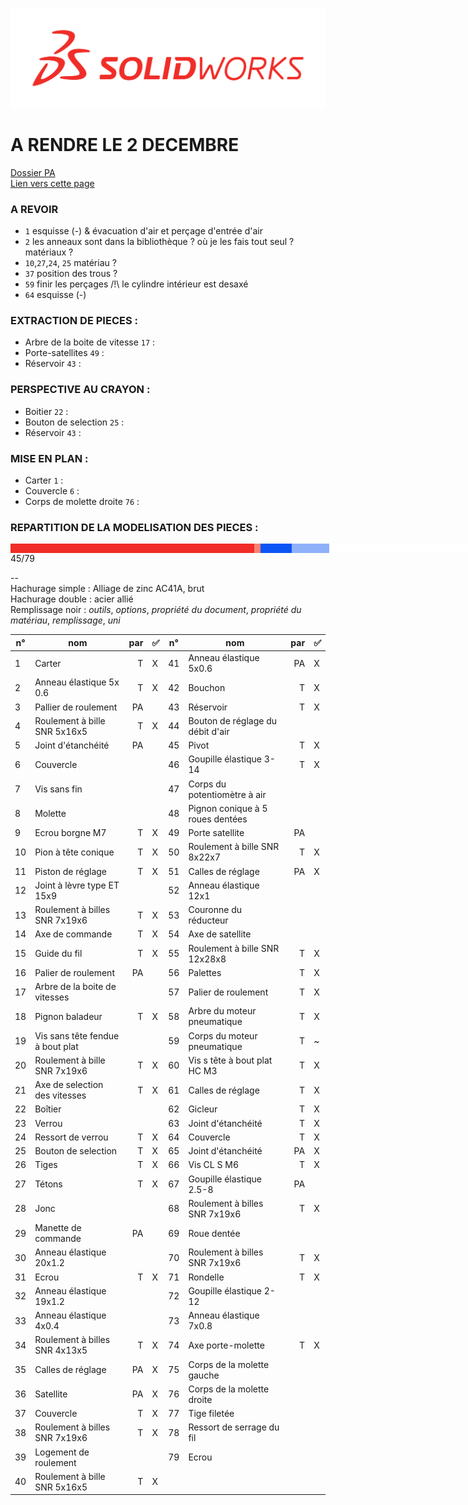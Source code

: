 ![SolidWorks](rcs/logosw.png)

# A RENDRE LE 2 DECEMBRE

[Dossier PA](https://external-content.duckduckgo.com/iu/?u=https%3A%2F%2Fimage.tmdb.org%2Ft%2Fp%2Foriginal%2FivvSF7erxJ6g6PHNvglrI6sQmSl.jpg&f=1&nofb=1&ipt=f320b49c1a3301ed1860e8af9c63a1dd38bd00c671050249f7935f70b5eb9f88)  
[Lien vers cette page](https://github.com/Synbi0se/SOLIDWORKSPROJECT)

### A REVOIR
- ```1``` esquisse (-) & évacuation d'air et perçage d'entrée d'air
- ```2``` les anneaux sont dans la bibliothèque ? où je les fais tout seul ? matériaux ?
- ```10```,```27```,```24```, ```25``` matériau ?
- ```37``` position des trous ?
- ```59``` finir les perçages /!\ le cylindre intérieur est desaxé
- ```64``` esquisse (-)

### EXTRACTION DE PIECES :
- Arbre de la boite de vitesse ```17``` :
- Porte-satellites ```49``` :
- Réservoir ```43``` :

### PERSPECTIVE AU CRAYON :
- Boitier ```22``` :
- Bouton de selection ```25``` :
- Réservoir ```43``` :

### MISE EN PLAN :
- Carter ```1``` :
- Couvercle ```6``` :
- Corps de molette droite ```76``` :

### REPARTITION DE LA MODELISATION DES PIECES :
<div style="display:flex;background:white;width:791px; height:15px">
<div style="background:#F02D28;width:390px"></div> <!-- Pièces réalisées x10 -->
<div style="background:#FA8072;width:10px"></div> <!-- Pièces en cours x10 -->
<div style="background:#0B55F4;width:50px"></div> <!-- Pièces réalisées par PA x10 -->
<div style="background:#8FB1FA;width:60px"></div> <!-- Pièces non faites par PA x10 -->
</div>
45/79

--  
Hachurage simple : Alliage de zinc AC41A, brut  
Hachurage double : acier allié  
Remplissage noir : _outils_, _options_, _propriété du document_, _propriété du matériau_, _remplissage_, _uni_  

|n°|nom|par|✅|n°|nom|par|✅|
|--|--|--:|--|--|--|--:|--|
|1|  Carter                           |T |X |41| Anneau élastique 5x0.6              |PA|X |
|2|  Anneau élastique 5x 0.6          |T |X |42| Bouchon                             |T |X |
|3|  Pallier de roulement             |PA|  |43| Réservoir                           |T |X |
|4|  Roulement à bille SNR 5x16x5     |T |X |44| Bouton de réglage du débit d'air    |  |  |
|5|  Joint d'étanchéité               |PA|  |45| Pivot                               |T |X |
|6|  Couvercle                        |  |  |46| Goupille élastique 3-14             |T |X |
|7|  Vis sans fin                     |  |  |47| Corps du potentiomètre à air        |  |  |
|8|  Molette                          |  |  |48| Pignon conique à 5 roues dentées    |  |  |
|9|  Ecrou borgne M7                  |T |X |49| Porte satellite                     |PA|  |
|10| Pion à tête conique              |T |X |50| Roulement à bille SNR 8x22x7        |T |X |
|11| Piston de réglage                |T |X |51| Calles de réglage                   |PA|X |
|12| Joint à lèvre  type ET 15x9      |  |  |52| Anneau élastique 12x1               |  |  |
|13| Roulement à billes SNR 7x19x6    |T |X |53| Couronne du réducteur               |  |  |
|14| Axe de commande                  |T |X |54| Axe de satellite                    |  |  |
|15| Guide du fil                     |T |X |55| Roulement à bille SNR 12x28x8       |T |X |
|16| Palier de roulement              |PA|  |56| Palettes                            |T |X |
|17| Arbre de la boite de vitesses    |  |  |57| Palier de roulement                 |T |X |
|18| Pignon baladeur                  |T |X |58| Arbre du moteur pneumatique         |T |X |
|19| Vis sans tête fendue à bout plat |  |  |59| Corps du moteur pneumatique         |T |~ |
|20| Roulement à bille SNR 7x19x6     |T |X |60| Vis s tête à bout plat HC M3        |T |X |
|21| Axe de selection des vitesses    |T |X |61| Calles de  réglage                  |T |X |
|22| Boîtier                          |  |  |62| Gicleur                             |T |X |
|23| Verrou                           |  |  |63| Joint d'étanchéité                  |T |X |
|24| Ressort de verrou                |T |X |64| Couvercle                           |T |X |
|25| Bouton de selection              |T |X |65| Joint d'étanchéité                  |PA|X |
|26| Tiges                            |T |X |66| Vis CL S M6                         |T |X |
|27| Tétons                           |T |X |67| Goupille élastique 2.5-8            |PA|  |
|28| Jonc                             |  |  |68| Roulement à billes SNR 7x19x6       |T |X |
|29| Manette de commande              |PA|  |69| Roue dentée                         |  |  |
|30| Anneau élastique 20x1.2          |  |  |70| Roulement à billes SNR 7x19x6       |T |X |
|31| Ecrou                            |T |X |71| Rondelle                            |T |X |
|32| Anneau élastique 19x1.2          |  |  |72| Goupille élastique 2-12             |  |  |
|33| Anneau élastique 4x0.4           |  |  |73| Anneau élastique 7x0.8              |  |  |
|34| Roulement à billes SNR 4x13x5    |T |X |74| Axe porte-molette                   |T |X |
|35| Calles de réglage                |PA|X |75| Corps de la molette gauche          |  |  |
|36| Satellite                        |PA|X |76| Corps de la molette droite          |  |  |
|37| Couvercle                        |T |X |77| Tige filetée                        |  |  |
|38| Roulement à billes SNR 7x19x6    |T |X |78| Ressort de serrage du fil           |  |  |
|39| Logement de roulement            |  |  |79| Ecrou                               |  |  |
|40| Roulement à bille SNR 5x16x5     |T |X |